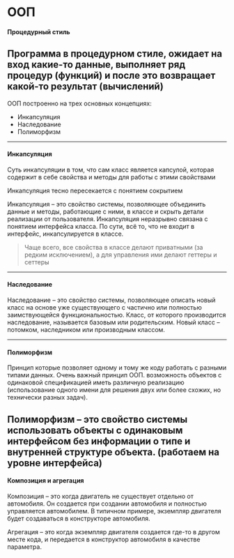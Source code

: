 # ООП

#### Процедурный стиль
Программа в процедурном стиле, ожидает на вход какие-то данные, выполняет ряд процедур 
(функций) и после это возвращает какой-то результат (вычислений)
---

ООП построенно на трех основных концепциях:
* Инкапсуляция
* Наследование
* Полиморфизм
---

#### Инкапсуляция
Суть инкапсуляции в том, что сам класс является капсулой, которая содержит в себе свойства
и методы для работы с этими свойствами

Инкапсуляция тесно пересекается с понятием сокрытием

Инкапсуляция – это свойство системы, позволяющее объединить данные и методы, работающие
с ними, в классе и скрыть детали реализации от пользователя. Инкапсуляция неразрывно связана
с понятием интерфейса класса. По сути, всё то, что не входит в интерфейс, инкапсулируется
в классе.

> Чаще всего, все свойства в классе делают приватными (за редким исключением), а для 
>управления ими делают геттеры и сеттеры
---

#### Наследование

Наследование – это свойство системы, позволяющее описать новый класс на основе уже
существующего с частично или полностью заимствующейся функциональностью. Класс, от которого 
производится наследование, называется базовым или родительским. Новый класс – потомком, 
наследником или производным классом.

---

#### Полиморфизм

Принцип которые позволяет одному и тому же коду работать с разными типами данных. Очень 
важный принцип ООП.  возможность объектов с одинаковой спецификацией иметь различную
реализацию (использование одного имени для решения двух или более схожих, но технически 
разных задач).
 
Полиморфизм – это свойство системы использовать объекты с одинаковым интерфейсом без 
информации о типе и внутренней структуре объекта. (работаем на уровне интерфейса)
---


#### Композиция и агрегация

Композиция – это когда двигатель не существует отдельно от автомобиля. Он создается при
создании автомобиля и полностью управляется автомобилем. В типичном примере, экземпляр
двигателя будет создаваться в конструкторе автомобиля.

Агрегация – это когда экземпляр двигателя создается где-то в другом месте кода, и передается
в конструктор автомобиля в качестве параметра.
